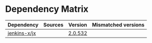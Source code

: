 # Dependency Matrix

Dependency | Sources | Version | Mismatched versions
---------- | ------- | ------- | -------------------
[jenkins-x/jx](https://github.com/jenkins-x/jx.git) |  | [2.0.532](https://github.com/jenkins-x/jx/releases/tag/v2.0.532) | 
